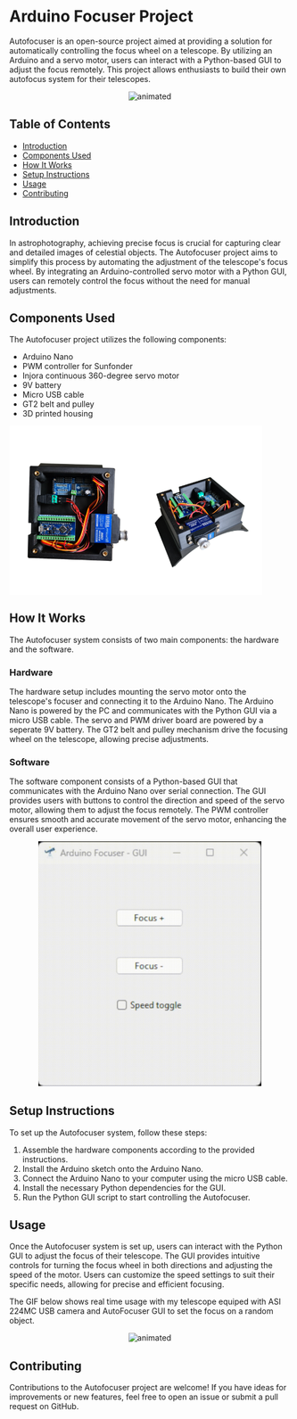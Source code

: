 # Arduino Focuser Project

Autofocuser is an open-source project aimed at providing a solution for automatically controlling the focus wheel on a telescope. By utilizing an Arduino and a servo motor, users can interact with a Python-based GUI to adjust the focus remotely. This project allows enthusiasts to build their own autofocus system for their telescopes.


<p align="center">
  <img src="readme_files/focuser.gif" alt="animated" width="400" />
</p>



## Table of Contents

- [Introduction](#introduction)
- [Components Used](#components-used)
- [How It Works](#how-it-works)
- [Setup Instructions](#setup-instructions)
- [Usage](#usage)
- [Contributing](#contributing)



## Introduction

In astrophotography, achieving precise focus is crucial for capturing clear and detailed images of celestial objects. The Autofocuser project aims to simplify this process by automating the adjustment of the telescope's focus wheel. By integrating an Arduino-controlled servo motor with a Python GUI, users can remotely control the focus without the need for manual adjustments.

## Components Used

The Autofocuser project utilizes the following components:

- Arduino Nano
- PWM controller for Sunfonder
- Injora continuous 360-degree servo motor
- 9V battery
- Micro USB cable
- GT2 belt and pulley
- 3D printed housing

<div style="display: flex;">
    <img src="readme_files/focuser_housing.png" alt="Autofocuser Housing" style="width: 45%;">
    <img src="readme_files/focuser_housing2.png" alt="Autofocuser Housing 2" style="width: 45%;">
</div>

## How It Works

The Autofocuser system consists of two main components: the hardware and the software.

### Hardware

The hardware setup includes mounting the servo motor onto the telescope's focuser and connecting it to the Arduino Nano. The Arduino Nano is powered by the PC and communicates with the Python GUI via a micro USB cable. The servo and PWM driver board are powered by a seperate 9V battery. The GT2 belt and pulley mechanism drive the focusing wheel on the telescope, allowing precise adjustments.

### Software

The software component consists of a Python-based GUI that communicates with the Arduino Nano over serial connection. The GUI provides users with buttons to control the direction and speed of the servo motor, allowing them to adjust the focus remotely. The PWM controller ensures smooth and accurate movement of the servo motor, enhancing the overall user experience.


<p align="center">
  <img src="readme_files/gui.gif" alt="animated" width="400" />
</p>

## Setup Instructions

To set up the Autofocuser system, follow these steps:

1. Assemble the hardware components according to the provided instructions.
2. Install the Arduino sketch onto the Arduino Nano.
3. Connect the Arduino Nano to your computer using the micro USB cable.
4. Install the necessary Python dependencies for the GUI.
5. Run the Python GUI script to start controlling the Autofocuser.

## Usage

Once the Autofocuser system is set up, users can interact with the Python GUI to adjust the focus of their telescope. The GUI provides intuitive controls for turning the focus wheel in both directions and adjusting the speed of the motor. Users can customize the speed settings to suit their specific needs, allowing for precise and efficient focusing.

The GIF below shows real time usage with my telescope equiped with ASI 224MC USB camera and AutoFocuser GUI to set the focus on a random object.

<p align="center">
  <img src="readme_files/use_example.gif" alt="animated" width="800" />
</p>


## Contributing

Contributions to the Autofocuser project are welcome! If you have ideas for improvements or new features, feel free to open an issue or submit a pull request on GitHub.

